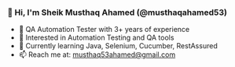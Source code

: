 ### 👋 Hi, I'm Sheik Musthaq Ahamed (@musthaqahamed53)

- 💼 QA Automation Tester with 3+ years of experience  
- 👀 Interested in Automation Testing and QA tools  
- 🌱 Currently learning Java, Selenium, Cucumber, RestAssured 
- 📫 Reach me at: musthaq53ahamed@gmail.com

<!---
musthaqahamed53/musthaqahamed53 is a ✨ special ✨ repository because its `README.md` (this file) appears on your GitHub profile.
You can click the Preview link to take a look at your changes.
--->
